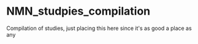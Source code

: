 # NMN_studpies_compilation
Compilation of studies, just placing this here since it's as good a place as any

